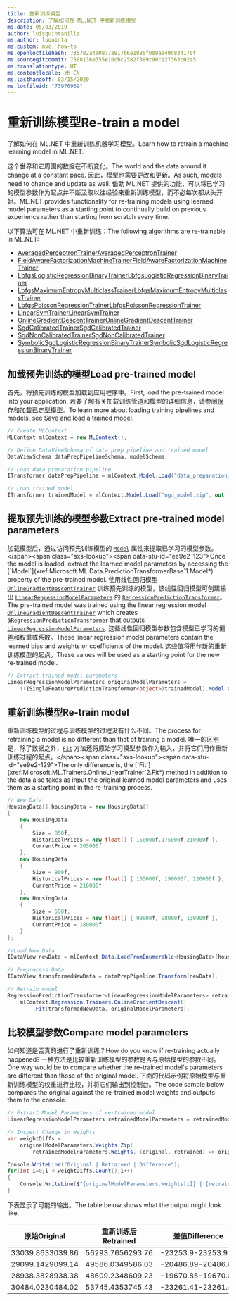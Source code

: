 ```yaml
---
title: 重新训练模型
description: 了解如何在 ML.NET 中重新训练模型
ms.date: 05/03/2019
author: luisquintanilla
ms.author: luquinta
ms.custom: mvc, how-to
ms.openlocfilehash: 735782a4a0877a917b6e1885f009aa49d834170f
ms.sourcegitcommit: 7588136e355e10cbc2582f389c90c127363c02a5
ms.translationtype: HT
ms.contentlocale: zh-CN
ms.lasthandoff: 03/15/2020
ms.locfileid: "73976969"
---
```

# <a name="re-train-a-model"></a><span data-ttu-id="ee9e2-103">重新训练模型</span><span class="sxs-lookup"><span data-stu-id="ee9e2-103">Re-train a model</span></span>

<span data-ttu-id="ee9e2-104">了解如何在 ML.NET 中重新训练机器学习模型。</span><span class="sxs-lookup"><span data-stu-id="ee9e2-104">Learn how to retrain a machine learning model in ML.NET.</span></span>

<span data-ttu-id="ee9e2-105">这个世界和它周围的数据在不断变化。</span><span class="sxs-lookup"><span data-stu-id="ee9e2-105">The world and the data around it change at a constant pace.</span></span> <span data-ttu-id="ee9e2-106">因此，模型也需要更改和更新。</span><span class="sxs-lookup"><span data-stu-id="ee9e2-106">As such, models need to change and update as well.</span></span> <span data-ttu-id="ee9e2-107">借助 ML.NET 提供的功能，可以将已学习的模型参数作为起点并不断汲取以往经验来重新训练模型，而不必每次都从头开始。</span><span class="sxs-lookup"><span data-stu-id="ee9e2-107">ML.NET provides functionality for re-training models using learned model parameters as a starting point to continually build on previous experience rather than starting from scratch every time.</span></span>

<span data-ttu-id="ee9e2-108">以下算法可在 ML.NET 中重新训练：</span><span class="sxs-lookup"><span data-stu-id="ee9e2-108">The following algorithms are re-trainable in ML.NET:</span></span>

- [<span data-ttu-id="ee9e2-109">AveragedPerceptronTrainer</span><span class="sxs-lookup"><span data-stu-id="ee9e2-109">AveragedPerceptronTrainer</span></span>](xref:Microsoft.ML.Trainers.AveragedPerceptronTrainer)
- [<span data-ttu-id="ee9e2-110">FieldAwareFactorizationMachineTrainer</span><span class="sxs-lookup"><span data-stu-id="ee9e2-110">FieldAwareFactorizationMachineTrainer</span></span>](xref:Microsoft.ML.Trainers.FieldAwareFactorizationMachineTrainer)
- [<span data-ttu-id="ee9e2-111">LbfgsLogisticRegressionBinaryTrainer</span><span class="sxs-lookup"><span data-stu-id="ee9e2-111">LbfgsLogisticRegressionBinaryTrainer</span></span>](xref:Microsoft.ML.Trainers.LbfgsLogisticRegressionBinaryTrainer)
- [<span data-ttu-id="ee9e2-112">LbfgsMaximumEntropyMulticlassTrainer</span><span class="sxs-lookup"><span data-stu-id="ee9e2-112">LbfgsMaximumEntropyMulticlassTrainer</span></span>](xref:Microsoft.ML.Trainers.LbfgsMaximumEntropyMulticlassTrainer)
- [<span data-ttu-id="ee9e2-113">LbfgsPoissonRegressionTrainer</span><span class="sxs-lookup"><span data-stu-id="ee9e2-113">LbfgsPoissonRegressionTrainer</span></span>](xref:Microsoft.ML.Trainers.LbfgsPoissonRegressionTrainer)
- [<span data-ttu-id="ee9e2-114">LinearSvmTrainer</span><span class="sxs-lookup"><span data-stu-id="ee9e2-114">LinearSvmTrainer</span></span>](xref:Microsoft.ML.Trainers.LinearSvmTrainer)
- [<span data-ttu-id="ee9e2-115">OnlineGradientDescentTrainer</span><span class="sxs-lookup"><span data-stu-id="ee9e2-115">OnlineGradientDescentTrainer</span></span>](xref:Microsoft.ML.Trainers.OnlineGradientDescentTrainer)
- [<span data-ttu-id="ee9e2-116">SgdCalibratedTrainer</span><span class="sxs-lookup"><span data-stu-id="ee9e2-116">SgdCalibratedTrainer</span></span>](xref:Microsoft.ML.Trainers.SgdCalibratedTrainer)
- [<span data-ttu-id="ee9e2-117">SgdNonCalibratedTrainer</span><span class="sxs-lookup"><span data-stu-id="ee9e2-117">SgdNonCalibratedTrainer</span></span>](xref:Microsoft.ML.Trainers.SgdNonCalibratedTrainer)
- [<span data-ttu-id="ee9e2-118">SymbolicSgdLogisticRegressionBinaryTrainer</span><span class="sxs-lookup"><span data-stu-id="ee9e2-118">SymbolicSgdLogisticRegressionBinaryTrainer</span></span>](xref:Microsoft.ML.Trainers.SymbolicSgdLogisticRegressionBinaryTrainer)

## <a name="load-pre-trained-model"></a><span data-ttu-id="ee9e2-119">加载预先训练的模型</span><span class="sxs-lookup"><span data-stu-id="ee9e2-119">Load pre-trained model</span></span>

<span data-ttu-id="ee9e2-120">首先，将预先训练的模型加载到应用程序中。</span><span class="sxs-lookup"><span data-stu-id="ee9e2-120">First, load the pre-trained model into your application.</span></span> <span data-ttu-id="ee9e2-121">若要了解有关加载训练管道和模型的详细信息，请参阅[保存和加载已定型模型](save-load-machine-learning-models-ml-net.md)。</span><span class="sxs-lookup"><span data-stu-id="ee9e2-121">To learn more about loading training pipelines and models, see [Save and load a trained model](save-load-machine-learning-models-ml-net.md).</span></span>

```csharp
// Create MLContext
MLContext mlContext = new MLContext();

// Define DataViewSchema of data prep pipeline and trained model
DataViewSchema dataPrepPipelineSchema, modelSchema;

// Load data preparation pipeline
ITransformer dataPrepPipeline = mlContext.Model.Load("data_preparation_pipeline.zip", out dataPrepPipelineSchema);

// Load trained model
ITransformer trainedModel = mlContext.Model.Load("ogd_model.zip", out modelSchema);
```

## <a name="extract-pre-trained-model-parameters"></a><span data-ttu-id="ee9e2-122">提取预先训练的模型参数</span><span class="sxs-lookup"><span data-stu-id="ee9e2-122">Extract pre-trained model parameters</span></span>

<span data-ttu-id="ee9e2-123">加载模型后，通过访问预先训练模型的 [`Model`](xref:Microsoft.ML.Data.PredictionTransformerBase`1.Model*) 属性来提取已学习的模型参数。</span><span class="sxs-lookup"><span data-stu-id="ee9e2-123">Once the model is loaded, extract the learned model parameters by accessing the [`Model`](xref:Microsoft.ML.Data.PredictionTransformerBase`1.Model*) property of the pre-trained model.</span></span> <span data-ttu-id="ee9e2-124">使用线性回归模型 [`OnlineGradientDescentTrainer`](xref:Microsoft.ML.Trainers.OnlineGradientDescentTrainer) 训练预先训练的模型，该线性回归模型可创建输出 [`LinearRegressionModelParameters`](xref:Microsoft.ML.Trainers.LinearRegressionModelParameters) 的 [`RegressionPredictionTransformer`](xref:Microsoft.ML.Data.RegressionPredictionTransformer%601)。</span><span class="sxs-lookup"><span data-stu-id="ee9e2-124">The pre-trained model was trained using the linear regression model [`OnlineGradientDescentTrainer`](xref:Microsoft.ML.Trainers.OnlineGradientDescentTrainer) which creates a[`RegressionPredictionTransformer`](xref:Microsoft.ML.Data.RegressionPredictionTransformer%601) that outputs [`LinearRegressionModelParameters`](xref:Microsoft.ML.Trainers.LinearRegressionModelParameters).</span></span> <span data-ttu-id="ee9e2-125">这些线性回归模型参数包含模型已学习的偏差和权重或系数。</span><span class="sxs-lookup"><span data-stu-id="ee9e2-125">These linear regression model parameters contain the learned bias and weights or coefficients of the model.</span></span> <span data-ttu-id="ee9e2-126">这些值将用作新的重新训练模型的起点。</span><span class="sxs-lookup"><span data-stu-id="ee9e2-126">These values will be used as a starting point for the new re-trained model.</span></span>

```csharp
// Extract trained model parameters
LinearRegressionModelParameters originalModelParameters =
    ((ISingleFeaturePredictionTransformer<object>)trainedModel).Model as LinearRegressionModelParameters;
```

## <a name="re-train-model"></a><span data-ttu-id="ee9e2-127">重新训练模型</span><span class="sxs-lookup"><span data-stu-id="ee9e2-127">Re-train model</span></span>

<span data-ttu-id="ee9e2-128">重新训练模型的过程与训练模型的过程没有什么不同。</span><span class="sxs-lookup"><span data-stu-id="ee9e2-128">The process for retraining a model is no different than that of training a model.</span></span> <span data-ttu-id="ee9e2-129">唯一的区别是，除了数据之外，[`Fit`](xref:Microsoft.ML.Trainers.OnlineLinearTrainer`2.Fit*) 方法还将原始学习模型参数作为输入，并将它们用作重新训练过程的起点。</span><span class="sxs-lookup"><span data-stu-id="ee9e2-129">The only difference is, the [`Fit`](xref:Microsoft.ML.Trainers.OnlineLinearTrainer`2.Fit*) method in addition to the data also takes as input the original learned model parameters and uses them as a starting point in the re-training process.</span></span>

```csharp
// New Data
HousingData[] housingData = new HousingData[]
{
    new HousingData
    {
        Size = 850f,
        HistoricalPrices = new float[] { 150000f,175000f,210000f },
        CurrentPrice = 205000f
    },
    new HousingData
    {
        Size = 900f,
        HistoricalPrices = new float[] { 155000f, 190000f, 220000f },
        CurrentPrice = 210000f
    },
    new HousingData
    {
        Size = 550f,
        HistoricalPrices = new float[] { 99000f, 98000f, 130000f },
        CurrentPrice = 180000f
    }
};

//Load New Data
IDataView newData = mlContext.Data.LoadFromEnumerable<HousingData>(housingData);

// Preprocess Data
IDataView transformedNewData = dataPrepPipeline.Transform(newData);

// Retrain model
RegressionPredictionTransformer<LinearRegressionModelParameters> retrainedModel =
    mlContext.Regression.Trainers.OnlineGradientDescent()
        .Fit(transformedNewData, originalModelParameters);
```

## <a name="compare-model-parameters"></a><span data-ttu-id="ee9e2-130">比较模型参数</span><span class="sxs-lookup"><span data-stu-id="ee9e2-130">Compare model parameters</span></span>

<span data-ttu-id="ee9e2-131">如何知道是否真的进行了重新训练？</span><span class="sxs-lookup"><span data-stu-id="ee9e2-131">How do you know if re-training actually happened?</span></span> <span data-ttu-id="ee9e2-132">一种方法是比较重新训练模型的参数是否与原始模型的参数不同。</span><span class="sxs-lookup"><span data-stu-id="ee9e2-132">One way would be to compare whether the re-trained model's parameters are different than those of the original model.</span></span> <span data-ttu-id="ee9e2-133">下面的代码示例将原始模型与重新训练模型的权重进行比较，并将它们输出到控制台。</span><span class="sxs-lookup"><span data-stu-id="ee9e2-133">The code sample below compares the original against the re-trained model weights and outputs them to the console.</span></span>

```csharp
// Extract Model Parameters of re-trained model
LinearRegressionModelParameters retrainedModelParameters = retrainedModel.Model as LinearRegressionModelParameters;

// Inspect Change in Weights
var weightDiffs =
    originalModelParameters.Weights.Zip(
        retrainedModelParameters.Weights, (original, retrained) => original - retrained).ToArray();

Console.WriteLine("Original | Retrained | Difference");
for(int i=0;i < weightDiffs.Count();i++)
{
    Console.WriteLine($"{originalModelParameters.Weights[i]} | {retrainedModelParameters.Weights[i]} | {weightDiffs[i]}");
}
```

<span data-ttu-id="ee9e2-134">下表显示了可能的输出。</span><span class="sxs-lookup"><span data-stu-id="ee9e2-134">The table below shows what the output might look like.</span></span>

|<span data-ttu-id="ee9e2-135">原始</span><span class="sxs-lookup"><span data-stu-id="ee9e2-135">Original</span></span> | <span data-ttu-id="ee9e2-136">重新训练后</span><span class="sxs-lookup"><span data-stu-id="ee9e2-136">Retrained</span></span> | <span data-ttu-id="ee9e2-137">差值</span><span class="sxs-lookup"><span data-stu-id="ee9e2-137">Difference</span></span> |
|---|---|---|
| <span data-ttu-id="ee9e2-138">33039.86</span><span class="sxs-lookup"><span data-stu-id="ee9e2-138">33039.86</span></span> | <span data-ttu-id="ee9e2-139">56293.76</span><span class="sxs-lookup"><span data-stu-id="ee9e2-139">56293.76</span></span> | <span data-ttu-id="ee9e2-140">-23253.9</span><span class="sxs-lookup"><span data-stu-id="ee9e2-140">-23253.9</span></span> |
| <span data-ttu-id="ee9e2-141">29099.14</span><span class="sxs-lookup"><span data-stu-id="ee9e2-141">29099.14</span></span> | <span data-ttu-id="ee9e2-142">49586.03</span><span class="sxs-lookup"><span data-stu-id="ee9e2-142">49586.03</span></span> | <span data-ttu-id="ee9e2-143">-20486.89</span><span class="sxs-lookup"><span data-stu-id="ee9e2-143">-20486.89</span></span> |
| <span data-ttu-id="ee9e2-144">28938.38</span><span class="sxs-lookup"><span data-stu-id="ee9e2-144">28938.38</span></span> | <span data-ttu-id="ee9e2-145">48609.23</span><span class="sxs-lookup"><span data-stu-id="ee9e2-145">48609.23</span></span> | <span data-ttu-id="ee9e2-146">-19670.85</span><span class="sxs-lookup"><span data-stu-id="ee9e2-146">-19670.85</span></span> |
| <span data-ttu-id="ee9e2-147">30484.02</span><span class="sxs-lookup"><span data-stu-id="ee9e2-147">30484.02</span></span> | <span data-ttu-id="ee9e2-148">53745.43</span><span class="sxs-lookup"><span data-stu-id="ee9e2-148">53745.43</span></span> | <span data-ttu-id="ee9e2-149">-23261.41</span><span class="sxs-lookup"><span data-stu-id="ee9e2-149">-23261.41</span></span> |
